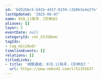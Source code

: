 ```yaml
---
id: '6d52b6c5-b91b-441f-8159-c2b0b3a4e27e'
lastUpdated: '2025-06-07'
name: 0[0,1]简寻.《宗神志》
aliases: []
layer: 5
eventDate: null
categoryId: cat_X3JSNomc
tagIds:
- tag_m2cLNuOr
timelineEvents: []
relations: []
titledLinks:
- title: '相關連結: 0[0,1]简寻.《宗神志》'
  url: https://www.nmbxd1.com/t/51191637
---
```


